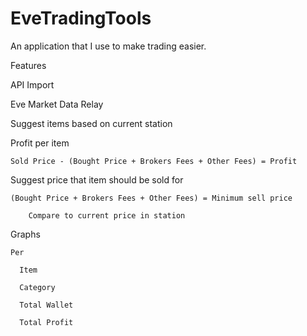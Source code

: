 EveTradingTools
===============

An application that I use to make trading easier.


Features

  API Import
  
  Eve Market Data Relay
  
  Suggest items based on current station
  
  Profit per item
  
    Sold Price - (Bought Price + Brokers Fees + Other Fees) = Profit
    
  Suggest price that item should be sold for
  
    (Bought Price + Brokers Fees + Other Fees) = Minimum sell price
    
        Compare to current price in station
        
  Graphs
  
    Per
  
      Item
    
      Category
  
      Total Wallet
     
      Total Profit
    
  
